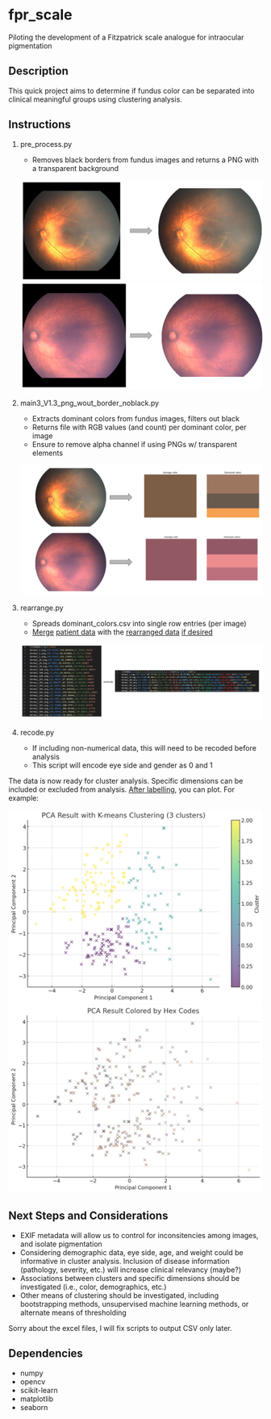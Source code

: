 # fpr_scale
 Piloting the development of a Fitzpatrick scale analogue for intraocular pigmentation

## Description
This quick project aims to determine if fundus color can be separated into clinical meaningful groups using clustering analysis.

## Instructions
 1) pre_process.py
    - Removes black borders from fundus images and returns a PNG with a transparent background

    ![example 1](bin/img_1.png)
    ![example 2](bin/img_2.png)

 2) main3_V1.3_png_wout_border_noblack.py
    - Extracts dominant colors from fundus images, filters out black
    - Returns file with RGB values (and count) per dominant color, per image
    - Ensure to remove alpha channel if using PNGs w/ transparent elements

    ![example 3](bin/fig_3.png)

 3) rearrange.py
    - Spreads dominant_colors.csv into single row entries (per image)
    - [Merge](merge.py) [patient data](results/merged_zip_information.csv) with the [rearranged data](results/post_processed/Normal/rearranged_rgb_values.csv) [if desired](results/post_processed/Normal/merged_data.csv)

    ![example 5](bin/fig_5.png)

 4) recode.py
    - If including non-numerical data, this will need to be recoded before analysis
    - This script will encode eye side and gender as 0 and 1
 
 The data is now ready for cluster analysis. Specific dimensions can be included or excluded from analysis. [After labelling](results/clustered_output.xlsx), you can plot. For example:

 ![example 4](bin/output.png)
 ![example 5](bin/output_2.png)



## Next Steps and Considerations
- EXIF metadata will allow us to control for inconsitencies among images, and isolate pigmentation
- Considering demographic data, eye side, age, and weight could be informative in cluster analysis. Inclusion of disease information (pathology, severity, etc.) will increase clinical relevancy (maybe?)
- Associations between clusters and specific dimensions should be investigated (i.e., color, demographics, etc.)
- Other means of clustering should be investigated, including bootstrapping methods, unsupervised machine learning methods, or alternate means of thresholding

Sorry about the excel files, I will fix scripts to output CSV only later. 

## Dependencies
 - numpy
 - opencv
 - scikit-learn
 - matplotlib
 - seaborn
